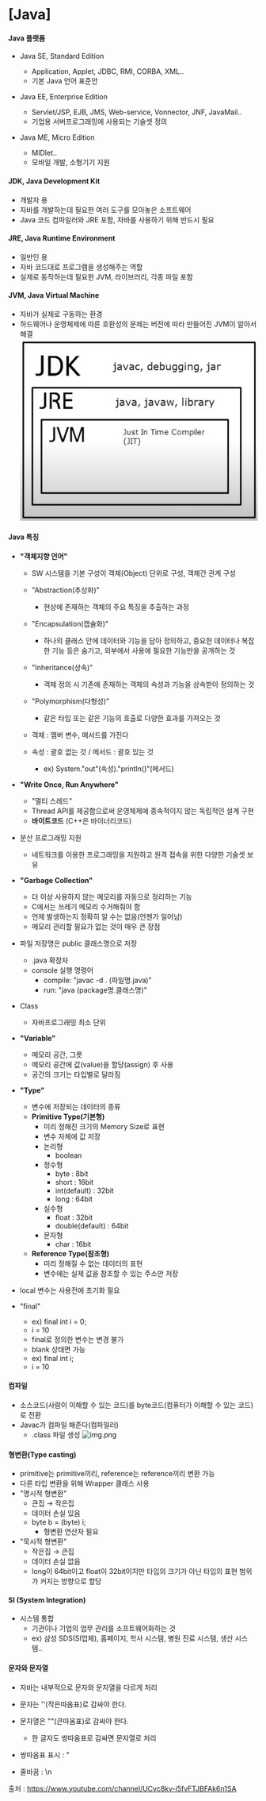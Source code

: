 # [Java]

#### Java 플랫폼

- Java SE, Standard Edition
  - Application, Applet, JDBC, RMI, CORBA, XML..
  - 기본 Java 언어 표준안

- Java EE, Enterprise Edition
  - Servlet/JSP, EJB, JMS, Web-service, Vonnector, JNF, JavaMail..
  - 기업용 서버프로그래밍에 사용되는 기술셋 정의

- Java ME, Micro Edition
  - MIDlet..
  - 모바일 개발, 소형기기 지원
  

#### JDK, Java Development Kit

- 개발자 용
- 자바를 개발하는데 필요한 여러 도구를 모아놓은 소프트웨어
- Java 코드 컴파일러와 JRE 포함, 자바를 사용하기 위해 반드시 필요


#### JRE, Java Runtime Environment

- 일반인 용
- 자바 코드대로 프로그램을 생성해주는 역할 
- 실제로 동작하는데 필요한 JVM, 라이브러리, 각종 파일 포함


#### JVM, Java Virtual Machine

- 자바가 실제로 구동하는 환경
- 하드웨어나 운영체제에 따른 호환성의 문제는 버전에 따라 만들어진 JVM이 알아서 해결
![img.png](./img/img.png)

#### Java 특징

- **"객체지향 언어"**
  - SW 시스템을 기본 구성이 객체(Object) 단위로 구성, 객체간 관계 구성
  - "Abstraction(추상화)"
    - 현상에 존재하는 객체의 주요 특징을 추출하는 과정
  - "Encapsulation(캡슐화)"
    - 하나의 클래스 안에 데이터와 기능을 담아 정의하고, 중요한 데이터나 복잡한 기능 등은 숨기고, 외부에서 사용에 필요한 기능만을 공개하는 것
  - "Inheritance(상속)"
    - 객체 정의 시 기존에 존재하는 객체의 속성과 기능을 상속받아 정의하는 것
  - "Polymorphism(다형성)"
    - 같은 타입 또는 같은 기능의 호출로 다양한 효과를 가져오는 것

  - 객체 : 멤버 변수, 메서드를 가진다
  - 속성 : 괄호 없는 것 / 메서드 : 괄호 있는 것
    - ex) System."out"(속성)."println()"(메서드)  

- **"Write Once, Run Anywhere"**
  - "멀티 스레드"
  - Thread API를 제공함으로써 운영체제에 종속적이지 않는 독립적인 설계 구현 
  - **바이트코드** (C++은 바이너리코드)

- 분산 프로그래밍 지원
  - 네트워크를 이용한 프로그래밍을 지원하고 원격 접속을 위한 다양한 기술셋 보유  

- **"Garbage Collection"**
  - 더 이상 사용하지 않는 메모리를 자동으로 정리하는 기능
  - C에서는 쓰레기 메모리 수거해줘야 함
  - 언제 발생하는지 정확히 알 수는 없음(언젠가 일어남)
  - 메모리 관리할 필요가 없는 것이 매우 큰 장점

- 파일 저장명은 public 클래스명으로 저장
  - .java 확장자
  - console 실행 명령어
    - compile: "javac -d . (파일명.java)"
    - run: "java (package명.클래스명)"
    
- Class
  - 자바프로그래밍 최소 단위

- **"Variable"**
  - 메모리 공간, 그릇
  - 메모리 공간에 값(value)을 할당(assign) 후 사용
  - 공간의 크기는 타입별로 달라짐

- **"Type"**
  - 변수에 저장되는 데이터의 종류
  - **Primitive Type(기본형)**
    - 미리 정해진 크기의 Memory Size로 표현
    - 변수 자체에 값 저장
    - 논리형
      - boolean
    - 정수형
      - byte : 8bit
      - short : 16bit
      - int(default) : 32bit
      - long : 64bit
    - 실수형
      - float : 32bit
      - double(default) : 64bit
    - 문자형
      - char : 16bit
  - **Reference Type(참조형)**
    - 미리 정해질 수 없는 데이터의 표현
    - 변수에는 실제 값을 참조할 수 있는 주소만 저장

- local 변수는 사용전에 초기화 필요

- "final"
  - ex) final int i = 0;
  -    i = 10
  - final로 정의한 변수는 변경 불가
  - blank 상태면 가능
  - ex) final int i;
  -    i = 10


#### 컴파일

- 소스코드(사람이 이해할 수 있는 코드)를 byte코드(컴퓨터가 이해할 수 있는 코드)로 전환
- Javac가 컴파일 해준다(컴파일러)
  - .class 파일 생성
![img.png](./img/img.png_2)


#### 형변환(Type casting)

- primitive는 primitive끼리, reference는 reference끼리 변환 가능
- 다른 타입 변환을 위해 Wrapper 클래스 사용
- "명시적 형변환"
  - 큰집 → 작은집 
  - 데이터 손실 있음
  - byte b = (byte) i; 
    - 형변환 연산자 필요
- "묵시적 형변환"
  - 작은집 → 큰집
  - 데이터 손실 없음
  - long이 64bit이고 float이 32bit이지만 타입의 크기가 아닌 타입의 표현 범위가 커지는 방향으로 할당


#### SI (System Integration)
 
- 시스템 통합
  - 기관이나 기업의 업무 관리를 소프트웨어화하는 것
  - ex) 삼성 SDS(SI업체), 홈페이지, 학사 시스템, 병원 진료 시스템, 생산 시스템..


#### 문자와 문자열

- 자바는 내부적으로 문자와 문자열을 다르게 처리
- 문자는 ''(작은따옴표)로 감싸야 한다.
- 문자열은 ""(큰따옴표)로 감싸야 한다.
  - 한 글자도 쌍따옴표로 감싸면 문자열로 처리

- 쌍따옴표 표시 : \"
- 줄바꿈 : \n


출처 : https://www.youtube.com/channel/UCvc8kv-i5fvFTJBFAk6n1SA